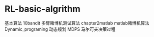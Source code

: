 # RL-basic-algrithm
基本算法
10bandit 多臂赌博机测试算法
chapter2matlab matlab赌博机算法
Dynamic_programing 动态规划
MDPS 马尔可夫决策过程
